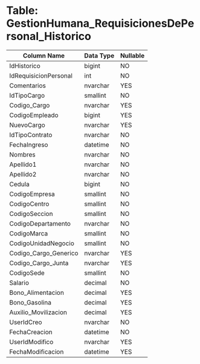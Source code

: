 # Table: GestionHumana_RequisicionesDePersonal_Historico

| Column Name | Data Type | Nullable |
|-------------|-----------|----------|
| IdHistorico | bigint | NO |
| IdRequisicionPersonal | int | NO |
| Comentarios | nvarchar | YES |
| IdTipoCargo | smallint | NO |
| Codigo_Cargo | nvarchar | YES |
| CodigoEmpleado | bigint | YES |
| NuevoCargo | nvarchar | YES |
| IdTipoContrato | nvarchar | NO |
| FechaIngreso | datetime | NO |
| Nombres | nvarchar | NO |
| Apellido1 | nvarchar | NO |
| Apellido2 | nvarchar | NO |
| Cedula | bigint | NO |
| CodigoEmpresa | smallint | NO |
| CodigoCentro | smallint | NO |
| CodigoSeccion | smallint | NO |
| CodigoDepartamento | nvarchar | NO |
| CodigoMarca | smallint | NO |
| CodigoUnidadNegocio | smallint | NO |
| Codigo_Cargo_Generico | nvarchar | YES |
| Codigo_Cargo_Junta | nvarchar | YES |
| CodigoSede | smallint | NO |
| Salario | decimal | NO |
| Bono_Alimentacion | decimal | YES |
| Bono_Gasolina | decimal | YES |
| Auxilio_Movilizacion | decimal | YES |
| UserIdCreo | nvarchar | NO |
| FechaCreacion | datetime | NO |
| UserIdModifico | nvarchar | YES |
| FechaModificacion | datetime | YES |
